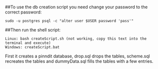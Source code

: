 ##To use the db creation script you need change your password to the correct password:

	sudo -u postgres psql -c "alter user $USER password 'pass'"

##Then run the shell script:

	Linux: bash createScript.sh (not working, copy this text into the terminal and execute)
	Windows: createScript.bat
	
First it creates a pinndit database, drop.sql drops the tables, scheme.sql recreates the tables and dummyData.sql fills the tables with a few entries.